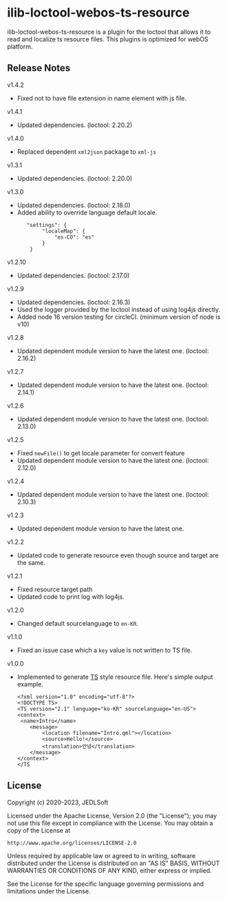# ilib-loctool-webos-ts-resource
ilib-loctool-webos-ts-resource is a plugin for the loctool that
allows it to read and localize ts resource files. This plugins is optimized for webOS platform.

## Release Notes
v1.4.2
* Fixed not to have file extension in name element with js file.

v1.4.1
* Updated dependencies. (loctool: 2.20.2)

v1.4.0
* Replaced dependent `xml2json` package to `xml-js`

v1.3.1
* Updated dependencies. (loctool: 2.20.0)

v1.3.0
* Updated dependencies. (loctool: 2.18.0)
* Added ability to override language default locale.
    ~~~~
       "settings": {
            "localeMap": {
                "es-CO": "es"
            }
        }
    ~~~~

v1.2.10
* Updated dependencies. (loctool: 2.17.0)

v1.2.9
* Updated dependencies. (loctool: 2.16.3)
* Used the logger provided by the loctool instead of using log4js directly.
* Added node 16 version testing for circleCI. (minimum version of node is v10)

v1.2.8
* Updated dependent module version to have the latest one. (loctool: 2.16.2)

v1.2.7
* Updated dependent module version to have the latest one. (loctool: 2.14.1)

v1.2.6
* Updated dependent module version to have the latest one. (loctool: 2.13.0)

v1.2.5
* Fixed `newFile()` to get locale parameter for convert feature
* Updated dependent module version to have the latest one. (loctool: 2.12.0)

v1.2.4
* Updated dependent module version to have the latest one. (loctool: 2.10.3)

v1.2.3
* Updated dependent module version to have the latest one.

v1.2.2
* Updated code to generate resource even though source and target are the same.

v1.2.1
* Fixed resource target path
* Updated code to print log with log4js.

v1.2.0
* Changed default sourcelanguage to `en-KR`.

v1.1.0
* Fixed an issue case which a `key` value is not written to TS file.

v1.0.0
* Implemented to generate [TS](https://doc.qt.io/qt-5/linguist-ts-file-format.html) style resource file.
  Here's simple output example.
   ~~~~
   <?xml version="1.0" encoding="utf-8"?>
   <!DOCTYPE TS>
   <TS version="2.1" language="ko-KR" sourcelanguage="en-US">
   <context>
    <name>Intro</name>
       <message>
           <location filename="Intro.qml"></location>
           <source>Hello!</source>
           <translation>안녕</translation>
       </message>
   </context>
   </TS
   ~~~~

## License

Copyright (c) 2020-2023, JEDLSoft

Licensed under the Apache License, Version 2.0 (the "License");
you may not use this file except in compliance with the License.
You may obtain a copy of the License at

    http://www.apache.org/licenses/LICENSE-2.0

Unless required by applicable law or agreed to in writing, software
distributed under the License is distributed on an "AS IS" BASIS,
WITHOUT WARRANTIES OR CONDITIONS OF ANY KIND, either express or implied.

See the License for the specific language governing permissions and
limitations under the License.